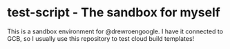 # test-script - The sandbox for myself

This is a sandbox environment for @drewroengoogle. I have it connected to GCB,
so I usually use this repository to test cloud build templates!

